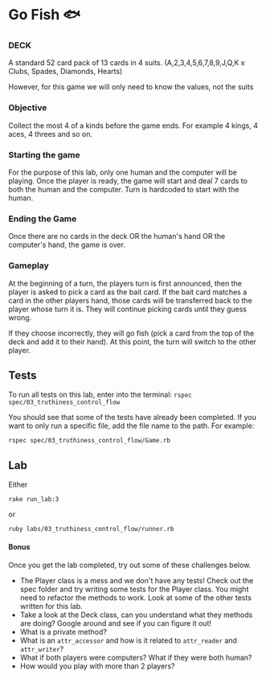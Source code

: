 # Go Fish 🐟

### DECK

A standard 52 card pack of 13 cards in 4 suits.
(A,2,3,4,5,6,7,8,9,J,Q,K x Clubs, Spades, Diamonds, Hearts)

However, for this game we will only need to know the values, not the suits

### Objective

Collect the most 4 of a kinds before the game ends. For example 4 kings, 4 aces, 4 threes and so on.

### Starting the game

For the purpose of this lab, only one human and the computer will be playing.
Once the player is ready, the game will start and deal 7 cards to both the human and the computer. Turn is hardcoded to start with the human.

### Ending the Game

Once there are no cards in the deck OR the human's hand OR the computer's hand, the game is over.

### Gameplay

At the beginning of a turn, the players turn is first announced, then the player is asked to pick a card as the bait card. If the bait card matches a card in the other players hand, those cards will be transferred back to the player whose turn it is. They will continue picking cards until they guess wrong.

If they choose incorrectly, they will go fish (pick a card from the top of the deck and add it to their hand).
At this point, the turn will switch to the other player.

## Tests

To run all tests on this lab, enter into the terminal:
`rspec spec/03_truthiness_control_flow`

You should see that some of the tests have already been completed. If you want to only run a specific file, add the file name to the path. For example:

`rspec spec/03_truthiness_control_flow/Game.rb`

## Lab

Either

`rake run_lab:3`

or

`ruby labs/03_truthiness_control_flow/runner.rb`

#### Bonus
Once you get the lab completed, try out some of these challenges below.

- The Player class is a mess and we don't have any tests! Check out the spec folder and try writing some tests for the Player class. You might need to refactor the methods to work. Look at some of the other tests written for this lab.
- Take a look at the Deck class, can you understand what they methods are doing? Google around and see if you can figure it out!
- What is a private method?
- What is an `attr_accessor` and how is it related to `attr_reader` and `attr_writer`?
- What if both players were computers? What if they were both human?
- How would you play with more than 2 players?
